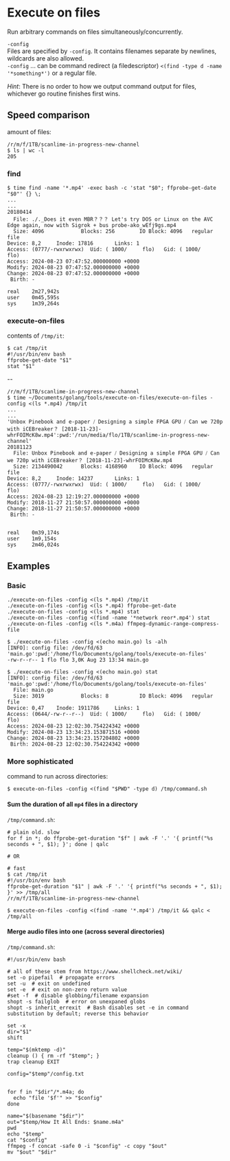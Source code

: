 # Execute on files

Run arbitrary commands on files simultaneously/concurrently.

`-config`  
Files are specified by `-config`. It contains filenames separate by newlines, wildcards are also allowed.  
`-config` ... can be command redirect (a filedescriptor) `<(find -type d -name '*something*')` or a regular file.

*Hint*: There is no order to how we output command output for files, whichever go routine finishes first wins.

## Speed comparison


amount of files:

```text
/r/m/f/1TB/scanlime-in-progress-new-channel
$ ls | wc -l
205
```

### find

```text
$ time find -name '*.mp4' -exec bash -c 'stat "$0"; ffprobe-get-date "$0"' {} \;
...
...
20180414
  File: ./._Does it even MBR？？？ Let's try DOS or Linux on the AVC Edge again, now with Sigrok + bus probe-ako_wEfj9gs.mp4
  Size: 4096            Blocks: 256        IO Block: 4096   regular file
Device: 8,2     Inode: 17816       Links: 1
Access: (0777/-rwxrwxrwx)  Uid: ( 1000/     flo)   Gid: ( 1000/     flo)
Access: 2024-08-23 07:47:52.000000000 +0000
Modify: 2024-08-23 07:47:52.000000000 +0000
Change: 2024-08-23 07:47:52.000000000 +0000
 Birth: -

real    2m27,942s
user    0m45,595s
sys     1m39,264s
```

### execute-on-files

contents of `/tmp/it`:

```text
$ cat /tmp/it
#!/usr/bin/env bash
ffprobe-get-date "$1"
stat "$1"
```

--

```text
/r/m/f/1TB/scanlime-in-progress-new-channel
$ time ~/Documents/golang/tools/execute-on-files/execute-on-files -config <(ls *.mp4) /tmp/it
...
...
'Unbox Pinebook and e-paper ⧸ Designing a simple FPGA GPU ⧸ Can we 720p with iCEBreaker？ [2018-11-23]-whrFOIMcK8w.mp4':pwd:'/run/media/flo/1TB/scanlime-in-progress-new-channel'
20181123
  File: Unbox Pinebook and e-paper ⧸ Designing a simple FPGA GPU ⧸ Can we 720p with iCEBreaker？ [2018-11-23]-whrFOIMcK8w.mp4
  Size: 2134490042      Blocks: 4168960    IO Block: 4096   regular file
Device: 8,2     Inode: 14237       Links: 1
Access: (0777/-rwxrwxrwx)  Uid: ( 1000/     flo)   Gid: ( 1000/     flo)
Access: 2024-08-23 12:19:27.000000000 +0000
Modify: 2018-11-27 21:50:57.000000000 +0000
Change: 2018-11-27 21:50:57.000000000 +0000
 Birth: -


real    0m39,174s
user    1m9,154s
sys     2m46,024s
```

## Examples

### Basic

```text
./execute-on-files -config <(ls *.mp4) /tmp/it
./execute-on-files -config <(ls *.mp4) ffprobe-get-date
./execute-on-files -config <(ls *.mp4) stat
./execute-on-files -config <(find -name '*network reor*.mp4') stat
./execute-on-files -config <(ls *.m4a) ffmpeg-dynamic-range-compress-file

$ ./execute-on-files -config <(echo main.go) ls -alh
[INFO]: config file: /dev/fd/63
'main.go':pwd:'/home/flo/Documents/golang/tools/execute-on-files'
-rw-r--r-- 1 flo flo 3,0K Aug 23 13:34 main.go

$ ./execute-on-files -config <(echo main.go) stat
[INFO]: config file: /dev/fd/63
'main.go':pwd:'/home/flo/Documents/golang/tools/execute-on-files'
  File: main.go
  Size: 3019            Blocks: 8          IO Block: 4096   regular file
Device: 0,47    Inode: 1911786     Links: 1
Access: (0644/-rw-r--r--)  Uid: ( 1000/     flo)   Gid: ( 1000/     flo)
Access: 2024-08-23 12:02:30.754224342 +0000
Modify: 2024-08-23 13:34:23.153871516 +0000
Change: 2024-08-23 13:34:23.157204802 +0000
 Birth: 2024-08-23 12:02:30.754224342 +0000
```

### More sophisticated

command to run across directories:

```text
$ execute-on-files -config <(find "$PWD" -type d) /tmp/command.sh
```

#### Sum the duration of all `mp4` files in a directory

`/tmp/command.sh`:

```text
# plain old. slow
for f in *; do ffprobe-get-duration "$f" | awk -F '.' '{ printf("%s seconds + ", $1); }'; done | qalc

# OR

# fast
$ cat /tmp/it
#!/usr/bin/env bash
ffprobe-get-duration "$1" | awk -F '.' '{ printf("%s seconds + ", $1); }' >> /tmp/all
/r/m/f/1TB/scanlime-in-progress-new-channel

$ execute-on-files -config <(find -name '*.mp4') /tmp/it && qalc < /tmp/all
```

#### Merge audio files into one (across several directories)

`/tmp/command.sh`:

```text
#!/usr/bin/env bash

# all of these stem from https://www.shellcheck.net/wiki/
set -o pipefail  # propagate errors
set -u  # exit on undefined
set -e  # exit on non-zero return value
#set -f  # disable globbing/filename expansion
shopt -s failglob  # error on unexpaned globs
shopt -s inherit_errexit  # Bash disables set -e in command substitution by default; reverse this behavior

set -x
dir="$1"
shift

temp="$(mktemp -d)"
cleanup () { rm -rf "$temp"; }
trap cleanup EXIT

config="$temp"/config.txt


for f in "$dir"/*.m4a; do
  echo "file '$f'" >> "$config"
done

name="$(basename "$dir")"
out="$temp/How It All Ends: $name.m4a"
pwd
echo "$temp"
cat "$config"
ffmpeg -f concat -safe 0 -i "$config" -c copy "$out"
mv "$out" "$dir"
```
